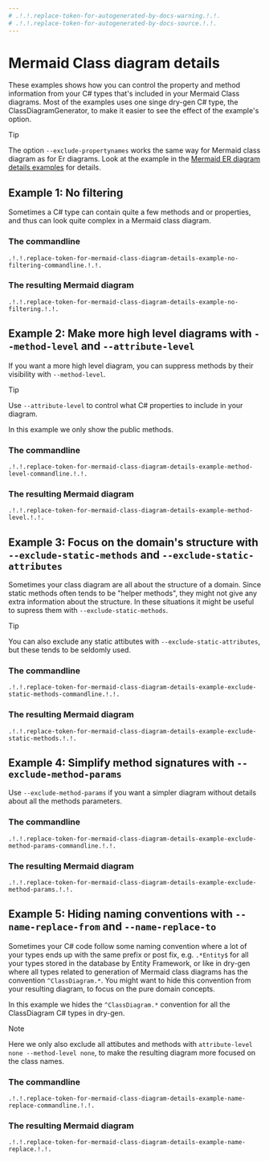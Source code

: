 ```yaml
---
# .!.!.replace-token-for-autogenerated-by-docs-warning.!.!.
# .!.!.replace-token-for-autogenerated-by-docs-source.!.!.
---
```

# Mermaid Class diagram details

These examples shows how you can control the property and method information from your C# types that's included in your Mermaid Class diagrams. Most of the examples uses one singe dry-gen C# type, the ClassDiagramGenerator, to make it easier to see the effect of the example's option.

>[!TIP]
>The option `--exclude-propertynames` works the same way for Mermaid class diagram as for Er diagrams. Look at the example in the [Mermaid ER diagram details examples](./mermaid-er-diagram-details.md) for details.

## Example 1: No filtering

Sometimes a C# type can contain quite a few methods and or properties, and thus can look quite complex in a Mermaid class diagram.

### The commandline

`.!.!.replace-token-for-mermaid-class-diagram-details-example-no-filtering-commandline.!.!.`

### The resulting Mermaid diagram

```mermaid
.!.!.replace-token-for-mermaid-class-diagram-details-example-no-filtering.!.!.
```

## Example 2: Make more high level diagrams with `--method-level` and `--attribute-level`

If you want a more high level diagram, you can suppress methods by their visibility with `--method-level`.

>[!TIP]
>Use `--attribute-level` to control what C# properties to include in your diagram.

In this example we only show the public methods.

### The commandline

`.!.!.replace-token-for-mermaid-class-diagram-details-example-method-level-commandline.!.!.`

### The resulting Mermaid diagram

```mermaid
.!.!.replace-token-for-mermaid-class-diagram-details-example-method-level.!.!.
```

## Example 3: Focus on the domain's structure with `--exclude-static-methods` and `--exclude-static-attributes`

Sometimes your class diagram are all about the structure of a domain. Since static methods often tends to be "helper methods", they might not give any extra information about the structure. In these situations it might be useful to supress them with `--exclude-static-methods`.

>[!TIP]
>You can also exclude any static attibutes with `--exclude-static-attributes`, but these tends to be seldomly used.

### The commandline

`.!.!.replace-token-for-mermaid-class-diagram-details-example-exclude-static-methods-commandline.!.!.`

### The resulting Mermaid diagram

```mermaid
.!.!.replace-token-for-mermaid-class-diagram-details-example-exclude-static-methods.!.!.
```

## Example 4: Simplify method signatures with `--exclude-method-params`

Use `--exclude-method-params` if you want a simpler diagram without details about all the methods parameters.

### The commandline

`.!.!.replace-token-for-mermaid-class-diagram-details-example-exclude-method-params-commandline.!.!.`

### The resulting Mermaid diagram

```mermaid
.!.!.replace-token-for-mermaid-class-diagram-details-example-exclude-method-params.!.!.
```

## Example 5: Hiding naming conventions with `--name-replace-from` and `--name-replace-to`

Sometimes your C# code follow some naming convention where a lot of your types ends up with the same prefix or post fix, e.g. `.*Entity$` for all your types stored in the database by Entity Framework, or like in dry-gen where all types related to generation of Mermaid class diagrams has the convention `^ClassDiagram.*`. You might want to hide this convention from your resulting diagram, to focus on the pure domain concepts.

In this example we hides the `^ClassDiagram.*` convention for all the ClassDiagram C# types in dry-gen.

>[!NOTE]
>Here we only also exclude all attibutes and methods with `attribute-level none --method-level none`, to make the resulting diagram more focused on the class names.

### The commandline

`.!.!.replace-token-for-mermaid-class-diagram-details-example-name-replace-commandline.!.!.`

### The resulting Mermaid diagram

```mermaid
.!.!.replace-token-for-mermaid-class-diagram-details-example-name-replace.!.!.
```